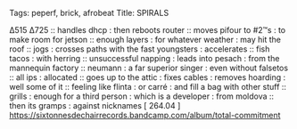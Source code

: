 Tags: peperf, brick, afrobeat
Title: SPIRALS
  
∆515 ∆725 :: handles dhcp : then reboots router :: moves pifour to #2™s : to make room for jetson :: enough layers : for whatever weather : may hit the roof :: jogs : crosses paths with the fast youngsters : accelerates :: fish tacos : with herring :: unsuccessful napping : leads into pesach : from the mannequin factory :: neumann : a far superior singer : even without falsetos :: all ips : allocated :: goes up to the attic : fixes cables : removes hoarding : well some of it :: feeling like flinta : or carré : and fill a bag with other stuff :: grills : enough for a third person : which is a developer : from moldova :: then its gramps : against nicknames 
[ 264.04 ]  
<https://sixtonnesdechairrecords.bandcamp.com/album/total-commitment>
